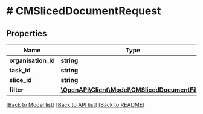 # # CMSlicedDocumentRequest

## Properties

Name | Type | Description | Notes
------------ | ------------- | ------------- | -------------
**organisation_id** | **string** |  |
**task_id** | **string** |  |
**slice_id** | **string** |  |
**filter** | [**\OpenAPI\Client\Model\CMSlicedDocumentFilter**](CMSlicedDocumentFilter.md) |  |

[[Back to Model list]](../../README.md#models) [[Back to API list]](../../README.md#endpoints) [[Back to README]](../../README.md)
